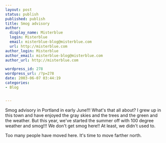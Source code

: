 ```yaml
---
layout: post
status: publish
published: publish
title: Smog advisory
author:
  display_name: Misterblue
  login: Misterblue
  email: misterblue-blog@misterblue.com
  url: http://misterblue.com
author_login: Misterblue
author_email: misterblue-blog@misterblue.com
author_url: http://misterblue.com

wordpress_id: 278
wordpress_url: /?p=278
date: 2003-06-07 03:44:19
categories:
- Blog


---
```

<p>
Smog advisory in Portland in early June!!! What's that all about?
I grew up in this town and have enjoyed the gray skies and the trees and the green and the weather.
But this year, we've started the summer off with 100 degree weather and smog!!!  We don't get smog here!! 
At least, we didn't used to.
</p>
<p>
Too many people have moved here.  It's time to move farther north.
</p>
